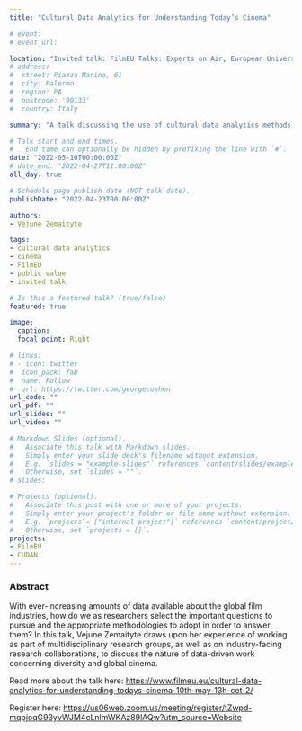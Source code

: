 ```yaml
---
title: "Cultural Data Analytics for Understanding Today’s Cinema"

# event: 
# event_url: 

location: "Invited talk: FilmEU Talks: Experts on Air, European Universities Alliance for Film and Media Arts, online"
# address:
#  street: Piazza Marina, 61
#  city: Palermo
#  region: PA
#  postcode: '90133'
#  country: Italy

summary: "A talk discussing the use of cultural data analytics methods for cinema studies"

# Talk start and end times.
#   End time can optionally be hidden by prefixing the line with `#`.
date: "2022-05-10T00:00:00Z"
# date_end: "2022-04-27T11:00:00Z"
all_day: true

# Schedule page publish date (NOT talk date).
publishDate: "2022-04-23T00:00:00Z"

authors: 
- Vejune Zemaityte

tags:
- cultural data analytics
- cinema
- FilmEU
- public value
- invited talk

# Is this a featured talk? (true/false)
featured: true

image:
  caption: 
  focal_point: Right

# links:
# - icon: twitter
#  icon_pack: fab
#  name: Follow
#  url: https://twitter.com/georgecushen
url_code: ""
url_pdf: ""
url_slides: ""
url_video: ""

# Markdown Slides (optional).
#   Associate this talk with Markdown slides.
#   Simply enter your slide deck's filename without extension.
#   E.g. `slides = "example-slides"` references `content/slides/example-slides.md`.
#   Otherwise, set `slides = ""`.
# slides:

# Projects (optional).
#   Associate this post with one or more of your projects.
#   Simply enter your project's folder or file name without extension.
#   E.g. `projects = ["internal-project"]` references `content/project/deep-learning/index.md`.
#   Otherwise, set `projects = []`.
projects:
- FilmEU
- CUDAN
---
```


### Abstract

With ever-increasing amounts of data available about the global film industries, how do we as researchers select the important questions to pursue and the appropriate methodologies to adopt in order to answer them? In this talk, Vejune Zemaityte draws upon her experience of working as part of multidisciplinary research groups, as well as on industry-facing research collaborations, to discuss the nature of data-driven work concerning diversity and global cinema. 

Read more about the talk here: https://www.filmeu.eu/cultural-data-analytics-for-understanding-todays-cinema-10th-may-13h-cet-2/

Register here: https://us06web.zoom.us/meeting/register/tZwpd-mqpjoqG93yvWJM4cLnlmWKAz89lAQw?utm_source=Website